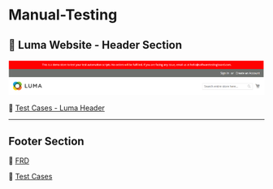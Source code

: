 # Manual-Testing
## 🧭 Luma Website - Header Section

![Luma Header](images/luma-header.png)

📄 [Test Cases - Luma Header](https://docs.google.com/spreadsheets/d/18oU5BI8QlayV21fE81bv66z0rTTs8bH6/edit?usp=drive_link)

---
## Footer Section 
📄 [FRD](https://drive.google.com/drive/folders/1j14Ey_vMNZ-QaL6t-aXbObBEACIvSqLe)

📄 [Test Cases](https://docs.google.com/spreadsheets/d/148AWt4YdUK6xvtKySQK3hwCdZKx1A1r9/edit?gid=789505951#gid=789505951)
